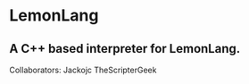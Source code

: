 # LemonLang


## A C++ based interpreter for LemonLang.


Collaborators:
    Jackojc
    TheScripterGeek